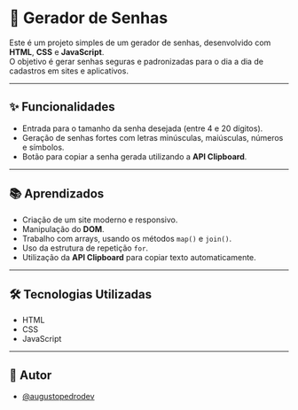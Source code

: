 # 🔐 Gerador de Senhas

Este é um projeto simples de um gerador de senhas, desenvolvido com **HTML**, **CSS** e **JavaScript**.  
O objetivo é gerar senhas seguras e padronizadas para o dia a dia de cadastros em sites e aplicativos.

---

## ✨ Funcionalidades

- Entrada para o tamanho da senha desejada (entre 4 e 20 dígitos).
- Geração de senhas fortes com letras minúsculas, maiúsculas, números e símbolos.
- Botão para copiar a senha gerada utilizando a **API Clipboard**.

---

## 📚 Aprendizados

- Criação de um site moderno e responsivo.
- Manipulação do **DOM**.
- Trabalho com arrays, usando os métodos `map()` e `join()`.
- Uso da estrutura de repetição `for`.
- Utilização da **API Clipboard** para copiar texto automaticamente.

---

## 🛠️ Tecnologias Utilizadas

- HTML
- CSS
- JavaScript

---

## 👤 Autor

- [@augustopedrodev](https://github.com/augustopedrodev)
